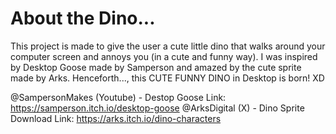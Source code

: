 # About the Dino...

This project is made to give the user a cute little dino that walks around your computer screen and annoys you (in a cute and funny way). I was inspired by Desktop Goose made by Samperson and amazed by the cute sprite made by Arks. Henceforth..., this CUTE FUNNY DINO in Desktop is born! XD

@SampersonMakes (Youtube) - Destop Goose Link: https://samperson.itch.io/desktop-goose
@ArksDigital (X) - Dino Sprite Download Link: https://arks.itch.io/dino-characters
